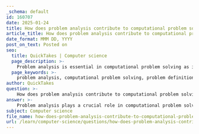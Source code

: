 ```yaml
---
_schema: default
id: 160707
date: 2025-01-24
title: How does problem analysis contribute to computational problem solving?
article_title: How does problem analysis contribute to computational problem solving?
date_format: MMM DD, YYYY
post_on_text: Posted on
seo:
  title: QuickTakes | Computer science
  page_description: >-
    Problem analysis is essential in computational problem solving as it enhances understanding, defines problems clearly, aids in algorithm design, and fosters computational thinking through iterative refinement.
  page_keywords: >-
    problem analysis, computational problem solving, problem definition, components, constraints, subproblems, patterns, relationships, algorithm design, computational thinking, iterative improvement, structured approach
author: QuickTakes
question: >-
    How does problem analysis contribute to computational problem solving?
answer: >-
    Problem analysis plays a crucial role in computational problem solving by providing a structured approach to understanding and addressing complex issues. Here are several key contributions of problem analysis to the computational problem-solving process:\n\n1. **Problem Definition**: The first step in problem analysis involves clearly specifying the problem, including the inputs and acceptable outputs. A well-defined problem is essential for effective analysis and resolution, as it lays the groundwork for the entire problem-solving process.\n\n2. **Understanding Components and Constraints**: Problem analysis involves a thorough examination of the problem's components, constraints, and requirements. This understanding helps in identifying the key factors that influence the problem and guides the development of potential solutions.\n\n3. **Breaking Down the Problem**: By decomposing the problem into smaller, manageable subproblems, problem analysis simplifies the complexity of the overall issue. This modular approach allows for focused attention on each subproblem, making it easier to design solutions and algorithms tailored to each part.\n\n4. **Identifying Patterns and Relationships**: Analyzing the problem can reveal patterns and relationships that may not be immediately apparent. Recognizing these can lead to more efficient algorithms and solutions, as similar problems may share common characteristics.\n\n5. **Facilitating Algorithm Design**: Problem analysis aids in the formulation of algorithms by providing insights into the logical steps required to solve the problem. It helps in determining the most effective methods and techniques to apply, ensuring that the solution is both efficient and effective.\n\n6. **Enhancing Computational Thinking**: Problem analysis is closely linked to computational thinking, which encompasses problem specification, algorithmic expression, and solution implementation. By engaging in problem analysis, individuals develop their computational thinking skills, which are essential for tackling complex problems in computing.\n\n7. **Iterative Improvement**: The process of problem analysis is often iterative, allowing for continuous refinement of the problem understanding and the proposed solutions. This iterative nature helps in adapting to new information or changing requirements, leading to more robust solutions.\n\nIn summary, problem analysis contributes significantly to computational problem solving by providing clarity, structure, and a deeper understanding of the problem at hand. It enables the development of effective algorithms and solutions, ultimately enhancing the overall problem-solving process.
subject: Computer science
file_name: how-does-problem-analysis-contribute-to-computational-problem-solving.md
url: /learn/computer-science/questions/how-does-problem-analysis-contribute-to-computational-problem-solving
---
```


&nbsp;